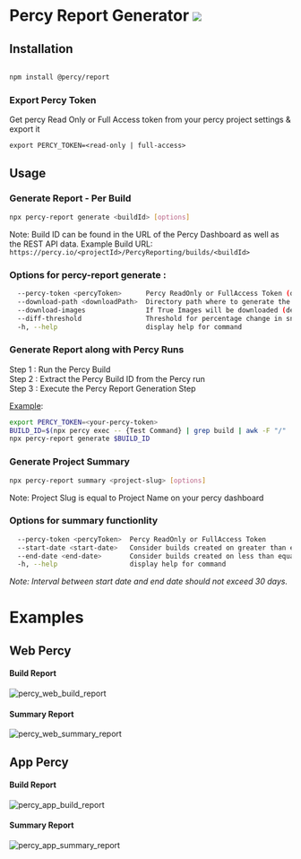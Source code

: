 # Percy Report Generator <img src="https://files.readme.io/369dd84-logo-dark-icon-32.svg" >


## Installation

```sh

npm install @percy/report

```

<h3> Export Percy Token </h3>
Get percy Read Only or Full Access token from your percy project settings & export it

```
export PERCY_TOKEN=<read-only | full-access>
```


## Usage

<h3>Generate Report - Per Build</h3>

```sh
npx percy-report generate <buildId> [options]
```
Note: Build ID can be found in the URL of the Percy Dashboard as well as the REST API data.
Example Build URL: `https://percy.io/<projectId>/PercyReporting/builds/<buildId>`

<h3>Options for percy-report generate :</h3>

```sh
  --percy-token <percyToken>      Percy ReadOnly or FullAccess Token (default: PERCY_TOKEN Environment Variable)
  --download-path <downloadPath>  Directory path where to generate the report (default: "./Reports")
  --download-images               If True Images will be downloaded (default: false)
  --diff-threshold                Threshold for percentage change in snapshots (default : 1)
  -h, --help                      display help for command
```

<h3>Generate Report along with Percy Runs</h3>

Step 1 : Run the Percy Build<br>
Step 2 : Extract the Percy Build ID from the Percy run<br>
Step 3 : Execute the Percy Report Generation Step<br>

[Example](/example/percy.sh):
```sh
export PERCY_TOKEN=<your-percy-token>
BUILD_ID=$(npx percy exec -- {Test Command} | grep build | awk -F "/" '{print $NF}')
npx percy-report generate $BUILD_ID
```

<h3>Generate Project Summary</h3>

```sh
npx percy-report summary <project-slug> [options]
```

Note: Project Slug is equal to Project Name on your percy dashboard

<h3>Options for summary functionlity</h3>

```sh
  --percy-token <percyToken>  Percy ReadOnly or FullAccess Token
  --start-date <start-date>   Consider builds created on greater than equal to start date(mm/dd/yyyy) (Default: Today)
  --end-date <end-date>       Consider builds created on less than equal to end date(mm/dd/yyyy) (Default: Today)
  -h, --help                  display help for command
```

*Note: Interval between start date and end date should not exceed 30 days.*

# Examples

## Web Percy

#### Build Report
![percy_web_build_report](example/screenshots/percy_build_report_web.png)
#### Summary Report
![percy_web_summary_report](example/screenshots/percy_summary_report_web.png)

## App Percy

#### Build Report
![percy_app_build_report](example/screenshots/percy_build_report_app.png)

#### Summary Report
![percy_app_summary_report](example/screenshots/percy_summary_report_app.png)



